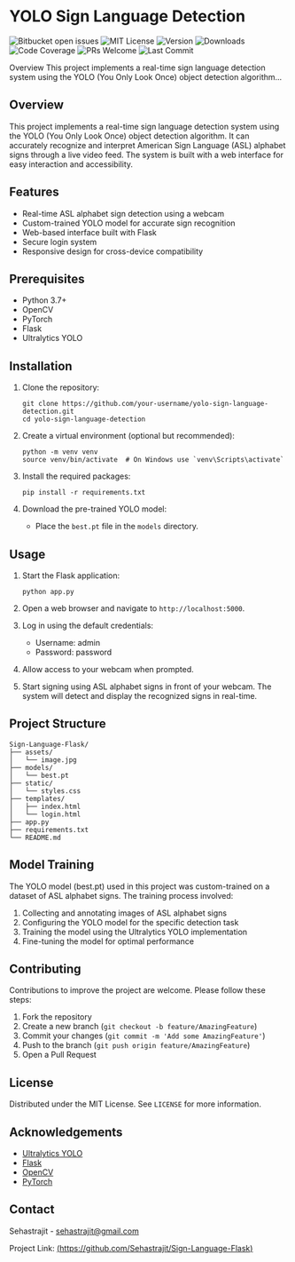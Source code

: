 # YOLO Sign Language Detection

![Bitbucket open issues ](https://img.shields.io/bitbucket/issues/Sehastrajit/Sign-Language-Flask)
![MIT License](https://img.shields.io/badge/License-MIT-blue.svg)
![Version](https://img.shields.io/badge/Version-1.0.0-blue.svg)
![Downloads](https://img.shields.io/github/downloads/Sehastrajit/Sign-Language-Flask/total)
![Code Coverage](https://img.shields.io/codecov/c/github/Sehastrajit/Sign-Language-Flask)
![PRs Welcome](https://img.shields.io/badge/PRs-Welcome-brightgreen.svg)
![Last Commit](https://img.shields.io/github/last-commit/Sehastrajit/Sign-Language-Flask)

Overview
This project implements a real-time sign language detection system using the YOLO (You Only Look Once) object detection algorithm...

## Overview
This project implements a real-time sign language detection system using the YOLO (You Only Look Once) object detection algorithm. It can accurately recognize and interpret American Sign Language (ASL) alphabet signs through a live video feed. The system is built with a web interface for easy interaction and accessibility.

## Features
- Real-time ASL alphabet sign detection using a webcam
- Custom-trained YOLO model for accurate sign recognition
- Web-based interface built with Flask
- Secure login system
- Responsive design for cross-device compatibility

## Prerequisites
- Python 3.7+
- OpenCV
- PyTorch
- Flask
- Ultralytics YOLO

## Installation

1. Clone the repository:
   ```
   git clone https://github.com/your-username/yolo-sign-language-detection.git
   cd yolo-sign-language-detection
   ```

2. Create a virtual environment (optional but recommended):
   ```
   python -m venv venv
   source venv/bin/activate  # On Windows use `venv\Scripts\activate`
   ```

3. Install the required packages:
   ```
   pip install -r requirements.txt
   ```

4. Download the pre-trained YOLO model:
   - Place the `best.pt` file in the `models` directory.

## Usage

1. Start the Flask application:
   ```
   python app.py
   ```

2. Open a web browser and navigate to `http://localhost:5000`.

3. Log in using the default credentials:
   - Username: admin
   - Password: password

4. Allow access to your webcam when prompted.

5. Start signing using ASL alphabet signs in front of your webcam. The system will detect and display the recognized signs in real-time.

## Project Structure
```
Sign-Language-Flask/
├── assets/
│   └── image.jpg
├── models/
│   └── best.pt
├── static/
│   └── styles.css
├── templates/
│   ├── index.html
│   └── login.html
├── app.py
├── requirements.txt
└── README.md
```

## Model Training
The YOLO model (best.pt) used in this project was custom-trained on a dataset of ASL alphabet signs. The training process involved:
1. Collecting and annotating images of ASL alphabet signs
2. Configuring the YOLO model for the specific detection task
3. Training the model using the Ultralytics YOLO implementation
4. Fine-tuning the model for optimal performance

## Contributing
Contributions to improve the project are welcome. Please follow these steps:
1. Fork the repository
2. Create a new branch (`git checkout -b feature/AmazingFeature`)
3. Commit your changes (`git commit -m 'Add some AmazingFeature'`)
4. Push to the branch (`git push origin feature/AmazingFeature`)
5. Open a Pull Request

## License
Distributed under the MIT License. See `LICENSE` for more information.

## Acknowledgements
- [Ultralytics YOLO](https://github.com/ultralytics/yolov5)
- [Flask](https://flask.palletsprojects.com/)
- [OpenCV](https://opencv.org/)
- [PyTorch](https://pytorch.org/)

## Contact
Sehastrajit - sehastrajit@gmail.com

Project Link: [(https://github.com/Sehastrajit/Sign-Language-Flask)](https://github.com/Sehastrajit/Sign-Language-Flask)
